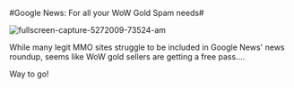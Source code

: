 #Google News: For all your WoW Gold Spam needs#

![fullscreen-capture-5272009-73524-am](http://westkarana.com/wp-content/uploads/2009/05/fullscreen-capture-5272009-73524-am.jpg "fullscreen-capture-5272009-73524-am")

While many legit MMO sites struggle to be included in Google News' news roundup, seems like WoW gold sellers are getting a free pass....

Way to go!

